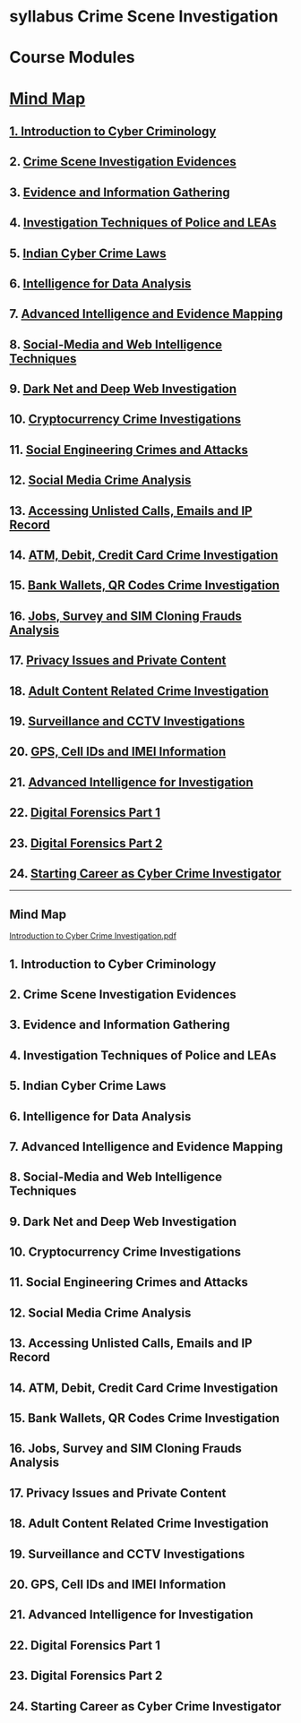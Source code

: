 # syllabus  Crime Scene Investigation 


 # Course Modules
# [Mind Map ](#mind-map)
## [1. Introduction to Cyber Criminology](#introduction-to-cyber-criminology)
## 2. [Crime Scene Investigation Evidences](#crime-scene-investigation-evidences)
## 3. [Evidence and Information Gathering](#evidence-and-information-gathering)
## 4. [Investigation Techniques of Police and LEAs](#investigation-techniques-of-police-and-leas)
## 5. [Indian Cyber Crime Laws](#indian-cyber-crime-laws)
## 6. [Intelligence for Data Analysis](#intelligence-for-data-analysis)
## 7. [Advanced Intelligence and Evidence Mapping](#advanced-intelligence-and-evidence-mapping)
## 8. [Social-Media and Web Intelligence Techniques](#social-media-and-web-intelligence-techniques)
## 9. [Dark Net and Deep Web Investigation](#dark-net-and-deep-web-investigation)
## 10. [Cryptocurrency Crime Investigations](#cryptocurrency-crime-investigations)
## 11. [Social Engineering Crimes and Attacks](#social-engineering-crimes-and-attacks)
## 12. [Social Media Crime Analysis](#social-media-crime-analysis)
## 13. [Accessing Unlisted Calls, Emails and IP Record](#accessing-unlisted-calls-emails-and-ip-record)
## 14. [ATM, Debit, Credit Card Crime Investigation](#atm-debit-credit-card-crime-investigation)
## 15. [Bank Wallets, QR Codes Crime Investigation](#bank-wallets-qr-codes-crime-investigation)
## 16. [Jobs, Survey and SIM Cloning Frauds Analysis](#jobs-survey-and-sim-cloning-frauds-analysis)
## 17. [Privacy Issues and Private Content](#privacy-issues-and-private-content)
## 18. [Adult Content Related Crime Investigation](#adult-content-related-crime-investigation)
## 19. [Surveillance and CCTV Investigations](#surveillance-and-cctv-investigations)
## 20. [GPS, Cell IDs and IMEI Information](#gps-cell-ids-and-imei-information)
## 21. [Advanced Intelligence for Investigation](#advanced-intelligence-for-investigation)
## 22. [Digital Forensics Part 1](#digital-forensics-part-1)
## 23. [Digital Forensics Part 2](#digital-forensics-part-2)
## 24. [Starting Career as Cyber Crime Investigator](#starting-career-as-cyber-crime-investigator)

---

## <a name="Mind-Map"></a>Mind Map 

[Introduction to Cyber Crime Investigation.pdf](https://github.com/user-attachments/files/17174605/Introduction.to.Cyber.Crime.Investigation.pdf)




## <a name="introduction-to-cyber-criminology"></a>1. Introduction to Cyber Criminology

## <a name="crime-scene-investigation-evidences"></a>2. Crime Scene Investigation Evidences

## <a name="evidence-and-information-gathering"></a>3. Evidence and Information Gathering

## <a name="investigation-techniques-of-police-and-leas"></a>4. Investigation Techniques of Police and LEAs

## <a name="indian-cyber-crime-laws"></a>5. Indian Cyber Crime Laws

## <a name="intelligence-for-data-analysis"></a>6. Intelligence for Data Analysis

## <a name="advanced-intelligence-and-evidence-mapping"></a>7. Advanced Intelligence and Evidence Mapping

## <a name="social-media-and-web-intelligence-techniques"></a>8. Social-Media and Web Intelligence Techniques

## <a name="dark-net-and-deep-web-investigation"></a>9. Dark Net and Deep Web Investigation

## <a name="cryptocurrency-crime-investigations"></a>10. Cryptocurrency Crime Investigations

## <a name="social-engineering-crimes-and-attacks"></a>11. Social Engineering Crimes and Attacks

## <a name="social-media-crime-analysis"></a>12. Social Media Crime Analysis

## <a name="accessing-unlisted-calls-emails-and-ip-record"></a>13. Accessing Unlisted Calls, Emails and IP Record

## <a name="atm-debit-credit-card-crime-investigation"></a>14. ATM, Debit, Credit Card Crime Investigation

## <a name="bank-wallets-qr-codes-crime-investigation"></a>15. Bank Wallets, QR Codes Crime Investigation

## <a name="jobs-survey-and-sim-cloning-frauds-analysis"></a>16. Jobs, Survey and SIM Cloning Frauds Analysis

## <a name="privacy-issues-and-private-content"></a>17. Privacy Issues and Private Content

## <a name="adult-content-related-crime-investigation"></a>18. Adult Content Related Crime Investigation

## <a name="surveillance-and-cctv-investigations"></a>19. Surveillance and CCTV Investigations

## <a name="gps-cell-ids-and-imei-information"></a>20. GPS, Cell IDs and IMEI Information

## <a name="advanced-intelligence-for-investigation"></a>21. Advanced Intelligence for Investigation

## <a name="digital-forensics-part-1"></a>22. Digital Forensics Part 1

## <a name="digital-forensics-part-2"></a>23. Digital Forensics Part 2

## <a name="starting-career-as-cyber-crime-investigator"></a>24. Starting Career as Cyber Crime Investigator
